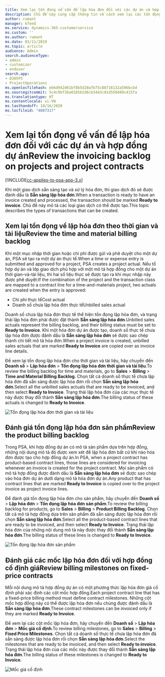 ```yaml
---
title: Xem lại tồn đọng về vấn đề lập hóa đơn đối với các dự án và hợp đồng dự án
description: Chủ đề này cung cấp thông tin về cách xem lại các tồn đọng về thời gian, chi phí và sản phẩm, cũng như cách đánh dấu các mục này là sẵn sàng để lập hóa đơn.
author: rumant
manager: kfend
ms.service: dynamics-365-customerservice
ms.custom: ''
ms.author: rumant
ms.date: 03/11/2019
ms.topic: article
audience: Admin
search.audienceType:
- admin
- customizer
- enduser
search.app:
- D365PS
- ProjectOperations
ms.openlocfilehash: eb6d942d61bf8b5d20afb75c88716132a596bcbd
ms.sourcegitcommit: 5c4c9bf3ba018562d6cb3443c01d550489c415fa
ms.translationtype: HT
ms.contentlocale: vi-VN
ms.lasthandoff: 10/16/2020
ms.locfileid: "4087317"
---
```

# <a name="review-the-invoicing-backlog-on-projects-and-project-contracts"></a><span data-ttu-id="6d804-103">Xem lại tồn đọng về vấn đề lập hóa đơn đối với các dự án và hợp đồng dự án</span><span class="sxs-lookup"><span data-stu-id="6d804-103">Review the invoicing backlog on projects and project contracts</span></span>

[!INCLUDE[cc-applies-to-psa-app-3.x](../includes/cc-applies-to-psa-app-3x.md)]

<span data-ttu-id="6d804-104">Khi một giao dịch sẵn sàng tạo và xử lý hóa đơn, thì giao dịch đó sẽ được đánh dấu là **Sẵn sàng lập hóa đơn**.</span><span class="sxs-lookup"><span data-stu-id="6d804-104">When a transaction is ready to have an invoice created and processed, the transaction should be marked **Ready to invoice**.</span></span> <span data-ttu-id="6d804-105">Chủ đề này mô tả các loại giao dịch có thể được tạo.</span><span class="sxs-lookup"><span data-stu-id="6d804-105">This topic describes the types of transactions that can be created.</span></span>

## <a name="review-the-time-and-material-billing-backlog"></a><span data-ttu-id="6d804-106">Xem lại tồn đọng về lập hóa đơn theo thời gian và tài liệu</span><span class="sxs-lookup"><span data-stu-id="6d804-106">Review the time and material billing backlog</span></span>

<span data-ttu-id="6d804-107">Khi một mục nhập thời gian hoặc chi phí được gửi và phê duyệt cho một dự án, PSA sẽ tạo ra một dự án thực tế.</span><span class="sxs-lookup"><span data-stu-id="6d804-107">When a time or expense entry is submitted and approved for a project, PSA creates a project actual.</span></span> <span data-ttu-id="6d804-108">Nếu tổ hợp dự án và lớp giao dịch phù hợp với một mô tả hợp đồng cho một dự án thời gian-và-tài liệu, thì hai số liệu thực sẽ được tạo ra khi mục nhập này được phê duyệt:</span><span class="sxs-lookup"><span data-stu-id="6d804-108">If the combination of the project and the transaction class are mapped to a contract line for a time-and-materials project, two actuals are created when the entry is approved:</span></span>

- <span data-ttu-id="6d804-109">Chi phí thực tế</span><span class="sxs-lookup"><span data-stu-id="6d804-109">Cost actual</span></span> 
- <span data-ttu-id="6d804-110">Doanh số chưa lập hóa đơn thực tế</span><span class="sxs-lookup"><span data-stu-id="6d804-110">Unbilled sales actual</span></span>

<span data-ttu-id="6d804-111">Doanh số chưa lập hóa đơn thực tế thể hiện tồn đọng lập hóa đơn, và trạng thái lập hóa đơn phải được đặt thành **Sẵn sàng lập hóa đơn**.</span><span class="sxs-lookup"><span data-stu-id="6d804-111">Unbilled sales actuals represent the billing backlog, and their billing status must be set to **Ready to Invoice**.</span></span> <span data-ttu-id="6d804-112">Khi một hóa đơn dự án được tạo, doanh số thực tế chưa lập hóa đơn được đánh dấu là **Sẵn sàng lập hóa đơn** sẽ được sao chép thành chi tiết mô tả hóa đơn.</span><span class="sxs-lookup"><span data-stu-id="6d804-112">When a project invoice is created, unbilled sales actuals that are marked **Ready to Invoice** are copied over as invoice line details.</span></span>

<span data-ttu-id="6d804-113">Để xem lại tồn đọng lập hóa đơn cho thời gian và tài liệu, hãy chuyển đến **Doanh số** \> **Lập hóa đơn** \> **Tồn đọng lập hóa đơn thời gian và tài liệu**.</span><span class="sxs-lookup"><span data-stu-id="6d804-113">To review the billing backlog for time and materials, go to **Sales** \> **Billing** \> **Time and Material Billing Backlog**.</span></span> <span data-ttu-id="6d804-114">Chọn tất cả doanh số thực tế chưa lập hóa đơn đã sẵn sàng được lập hóa đơn rồi chọn **Sẵn sàng lập hóa đơn**.</span><span class="sxs-lookup"><span data-stu-id="6d804-114">Select all the unbilled sales actuals that are ready to be invoiced, and then select **Ready to Invoice**.</span></span> <span data-ttu-id="6d804-115">Trạng thái lập hóa đơn của các mục thực tế này được thay đổi thành **Sẵn sàng lập hóa đơn**.</span><span class="sxs-lookup"><span data-stu-id="6d804-115">The billing status of these actuals is changed to **Ready to Invoice**.</span></span>

![Tồn đọng lập hóa đơn thời gian và tài liệu](media/TMBacklog.png)

## <a name="review-the-product-billing-backlog"></a><span data-ttu-id="6d804-117">Đánh giá tồn đọng lập hóa đơn sản phẩm</span><span class="sxs-lookup"><span data-stu-id="6d804-117">Review the product billing backlog</span></span>

<span data-ttu-id="6d804-118">Trong PSA, khi hợp đồng dự án có mô tả sản phẩm dựa trên hợp đồng, những nội dung mô tả đó được xem xét để lập hóa đơn bất cứ khi nào hóa đơn được tạo cho hợp đồng dự án.</span><span class="sxs-lookup"><span data-stu-id="6d804-118">In PSA, when a project contract has product-based contract lines, those lines are considered for invoicing whenever an invoice is created for the project contract.</span></span> <span data-ttu-id="6d804-119">Mọi sản phẩm có mô tả hợp đồng được đánh dấu là **Sẵn sàng lập hóa đơn** sẽ được sao chép vào hóa đơn dự án dưới dạng mô tả hóa đơn dự án.</span><span class="sxs-lookup"><span data-stu-id="6d804-119">Any product that has contract lines that are marked **Ready to Invoice** is copied over to the project invoice as project invoice lines.</span></span>

<span data-ttu-id="6d804-120">Để đánh giá tồn đọng lập hóa đơn cho sản phẩm, hãy chuyển đến **Doanh số** \> **Lập hóa đơn** \> **Tồn đọng lập hóa đơn sản phẩm**.</span><span class="sxs-lookup"><span data-stu-id="6d804-120">To review the billing backlog for products, go to **Sales** \> **Billing** \> **Product Billing Backlog**.</span></span> <span data-ttu-id="6d804-121">Chọn tất cả mô tả hợp đồng dựa trên sản phẩm đã sẵn sàng được lập hóa đơn rồi chọn **Sẵn sàng lập hóa đơn**.</span><span class="sxs-lookup"><span data-stu-id="6d804-121">Select all the product-based contract lines that are ready to be invoiced, and then select **Ready to Invoice**.</span></span> <span data-ttu-id="6d804-122">Trạng thái lập hóa đơn của những nội dung mô tả này được thay đổi thành **Sẵn sàng lập hóa đơn**.</span><span class="sxs-lookup"><span data-stu-id="6d804-122">The billing status of these lines is changed to **Ready to Invoice**.</span></span>

![Tồn đọng lập hóa đơn sản phẩm](media/ProductBacklog.png)

## <a name="review-billing-milestones-on-fixed-price-contracts"></a><span data-ttu-id="6d804-124">Đánh giá các mốc lập hóa đơn đối với hợp đồng cố định giá</span><span class="sxs-lookup"><span data-stu-id="6d804-124">Review billing milestones on fixed-price contracts</span></span>

<span data-ttu-id="6d804-125">Mỗi nội dung mô tả hợp đồng dự án có một phương thức lập hóa đơn giá cố định phải xác định các cột mốc hợp đồng.</span><span class="sxs-lookup"><span data-stu-id="6d804-125">Each project contract line that has a fixed-price billing method must define contract milestones.</span></span> <span data-ttu-id="6d804-126">Những cột mốc hợp đồng này có thể được lập hóa đơn nếu chúng được đánh dấu là **Sẵn sàng lập hóa đơn**.</span><span class="sxs-lookup"><span data-stu-id="6d804-126">These contract milestones can be invoiced only if they are marked **Ready to Invoice**.</span></span> 

<span data-ttu-id="6d804-127">Để xem lại các cột mốc lập hóa đơn, hãy chuyển đến **Doanh số** \> **Lập hóa đơn** \> **Mốc giá cố định**.</span><span class="sxs-lookup"><span data-stu-id="6d804-127">To review billing milestones, go to **Sales** \> **Billing** \> **Fixed Price Milestones**.</span></span> <span data-ttu-id="6d804-128">Chọn tất cả doanh số thực tế chưa lập hóa đơn đã sẵn sàng được lập hóa đơn rồi chọn **Sẵn sàng lập hóa đơn**.</span><span class="sxs-lookup"><span data-stu-id="6d804-128">Select the milestones that are ready to be invoiced, and then select **Ready to invoice**.</span></span> <span data-ttu-id="6d804-129">Trạng thái lập hóa đơn của các mốc này được thay đổi thành **Sẵn sàng lập hóa đơn**.</span><span class="sxs-lookup"><span data-stu-id="6d804-129">The billing status of these milestones is changed to **Ready to Invoice**.</span></span>

![Mốc giá cố định](media/FPBacklog.png)

